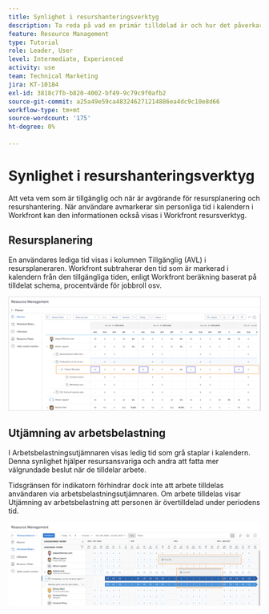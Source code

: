 ```yaml
---
title: Synlighet i resurshanteringsverktyg
description: Ta reda på vad en primär tilldelad är och hur det påverkar hanteringen av dina resurser.
feature: Resource Management
type: Tutorial
role: Leader, User
level: Intermediate, Experienced
activity: use
team: Technical Marketing
jira: KT-10184
exl-id: 3818c7fb-b820-4002-bf49-9c79c9f0afb2
source-git-commit: a25a49e59ca483246271214886ea4dc9c10e8d66
workflow-type: tm+mt
source-wordcount: '175'
ht-degree: 0%

---
```


# Synlighet i resurshanteringsverktyg

Att veta vem som är tillgänglig och när är avgörande för resursplanering och resurshantering. När användare avmarkerar sin personliga tid i kalendern i Workfront kan den informationen också visas i Workfront resursverktyg.

## Resursplanering

En användares lediga tid visas i kolumnen Tillgänglig (AVL) i resursplaneraren. Workfront subtraherar den tid som är markerad i kalendern från den tillgängliga tiden, enligt Workfront beräkning baserat på tilldelat schema, procentvärde för jobbroll osv.

![Ledig tid i tillgänglig kolumn](assets/vis_01.png)

## Utjämning av arbetsbelastning

I Arbetsbelastningsutjämnaren visas ledig tid som grå staplar i kalendern. Denna synlighet hjälper resursansvariga och andra att fatta mer välgrundade beslut när de tilldelar arbete.

Tidsgränsen för indikatorn förhindrar dock inte att arbete tilldelas användaren via arbetsbelastningsutjämnaren. Om arbete tilldelas visar Utjämning av arbetsbelastning att personen är övertilldelad under periodens tid.

![Tid för grått fält](assets/vis_02.png)
